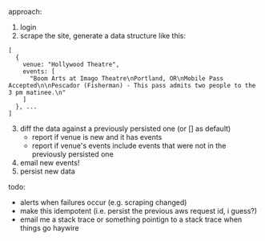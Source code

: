 approach:

1. login
2. scrape the site, generate a data structure like this:

```
[
  {
    venue: "Hollywood Theatre",
    events: [
      "Boom Arts at Imago Theatre\nPortland, OR\nMobile Pass Accepted\n\nPescador (Fisherman) - This pass admits two people to the 3 pm matinee.\n"
    ]
  }, ...
]
```

3. diff the data against a previously persisted one (or [] as default)
   - report if venue is new and it has events
   - report if venue's events include events that were not in the previously persisted one
4. email new events!
5. persist new data

todo:

- alerts when failures occur (e.g. scraping changed)
- make this idempotent (i.e. persist the previous aws request id, i guess?)
- email me a stack trace or something pointign to a stack trace when things go haywire